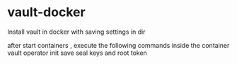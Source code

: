 # vault-docker
Install vault in docker with saving settings in dir

after start containers , execute the following commands inside the container
  vault operator init
save seal keys and root token
